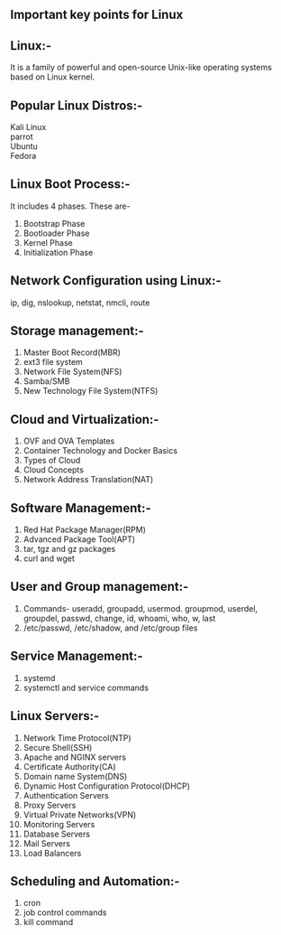 Important key points for Linux
------------------------------
## Linux:-
It is a family of powerful and open-source Unix-like operating systems based on Linux kernel.

## Popular Linux Distros:-
Kali Linux<br>
parrot<br>
Ubuntu<br>
Fedora<br>

## Linux Boot Process:-
It includes 4 phases. These are-
1. Bootstrap Phase
2. Bootloader Phase
3. Kernel Phase
4. Initialization Phase


## Network Configuration using Linux:-
ip, dig, nslookup, netstat, nmcli, route

## Storage management:-
1. Master Boot Record(MBR)
2. ext3 file system
3. Network File System(NFS)
4. Samba/SMB
5. New Technology File System(NTFS)

## Cloud and Virtualization:-
1. OVF and OVA Templates
2. Container Technology and Docker Basics
3. Types of Cloud
4. Cloud Concepts
5. Network Address Translation(NAT)

## Software Management:-
1. Red Hat Package Manager(RPM)
2. Advanced Package Tool(APT)
3. tar, tgz and gz packages
4. curl and wget

## User and Group management:-
1. Commands- useradd, groupadd, usermod. groupmod, userdel, groupdel, passwd, change, id, whoami, who, w, last
2. /etc/passwd, /etc/shadow, and /etc/group files

## Service  Management:-
1. systemd
2. systemctl and service commands


## Linux Servers:-
1. Network Time Protocol(NTP)
2. Secure Shell(SSH)
3. Apache and NGINX servers
4. Certificate Authority(CA)
5. Domain name System(DNS)
6. Dynamic Host Configuration Protocol(DHCP)
7. Authentication Servers
8. Proxy Servers
9. Virtual Private Networks(VPN)
10. Monitoring Servers
11. Database Servers
12. Mail Servers
13. Load Balancers

## Scheduling and Automation:-
1. cron
2. job control commands
3. kill command


